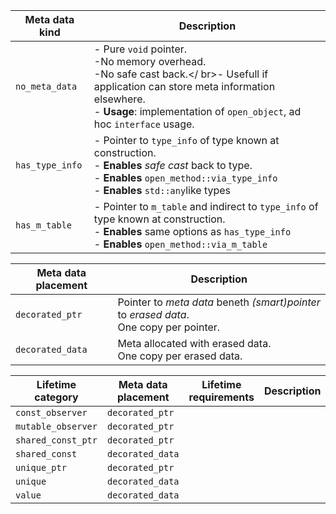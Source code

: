 | Meta data kind | Description |
|-|-|
| ``no_meta_data`` | - Pure ``void`` pointer.</br>-No memory overhead.</br>-No safe cast back.</  br>- Usefull if application can store meta information elsewhere.</br>- **Usage**:  implementation of ``open_object``, ad hoc ``interface`` usage. |
| ``has_type_info`` | - Pointer to ``type_info`` of type known at construction.</br>- **Enables** *safe cast* back to type.</br>- **Enables** ``open_method::via_type_info``</br>- **Enables** ``std::any``like types |
| ``has_m_table`` | - Pointer to ``m_table`` and indirect to ``type_info`` of type known at construction.</br>- **Enables** same options as ``has_type_info``</br>- **Enables** ``open_method::via_m_table``  |


| Meta data placement | Description |
|-|-|
| ``decorated_ptr`` | Pointer to *meta data* beneth *(smart)pointer* to *erased data*.</br>One copy per pointer. |
| ``decorated_data`` | Meta allocated with erased data.</br>One copy per erased data. |

| Lifetime category | Meta data placement| Lifetime requirements | Description |
|------|-|-------|--------|
| ``const_observer`` | ``decorated_ptr`` | | |
| ``mutable_observer`` | ``decorated_ptr`` | | |
| ``shared_const_ptr`` | ``decorated_ptr`` | | |
| ``shared_const`` | ``decorated_data`` | | |
| ``unique_ptr`` | ``decorated_ptr`` | | | 
| ``unique`` | ``decorated_data`` | | |
| ``value`` | ``decorated_data`` | | |
